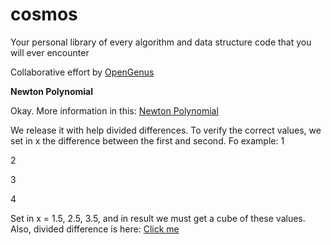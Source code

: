 # cosmos
Your personal library of every algorithm and data structure code that you will ever encounter

Collaborative effort by [OpenGenus](https://github.com/opengenus)

**Newton Polynomial**

Okay. More information in this: [Newton Polynomial](https://en.wikipedia.org/wiki/Newton_polynomial)

We release it with help divided differences. To verify the correct values, we set in x the difference between the first and second. Fo example:
1

2

3

4

Set in x = 1.5, 2.5, 3.5, and in result we must get a cube of these values. Also, divided difference is here: [Click me](https://github.com/OpenGenus/cosmos/tree/master/code/mathematical-algorithms/divided_differences)

